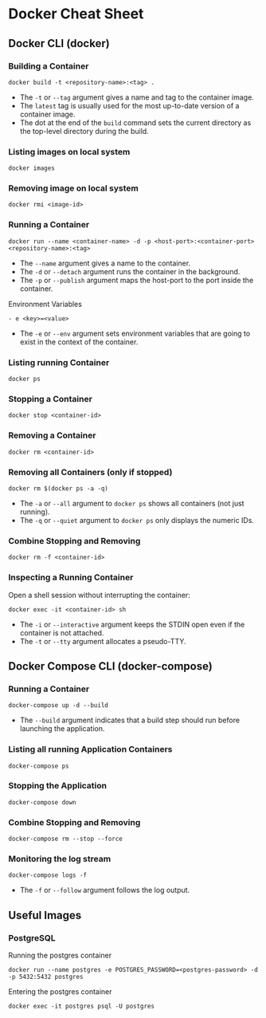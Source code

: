 # Docker Cheat Sheet

## Docker CLI (docker)

### Building a Container
    docker build -t <repository-name>:<tag> .
* The `-t` or `--tag` argument gives a name and tag to the container image.
* The `latest` tag is usually used for the most up-to-date version of a container image.
* The dot at the end of the `build` command sets the current directory as the top-level directory during the build.

### Listing images on local system
    docker images

### Removing image on local system
    docker rmi <image-id>
    
### Running a Container
    docker run --name <container-name> -d -p <host-port>:<container-port> <repository-name>:<tag>
* The `--name` argument gives a name to the container.
* The `-d` or `--detach` argument runs the container in the background.
* The `-p` or `--publish` argument maps the host-port to the port inside the container.

Environment Variables

    - e <key>=<value>
* The `-e` or `--env` argument sets environment variables that are going to exist in the context of the container.

### Listing running Container
    docker ps
    
### Stopping a Container
    docker stop <container-id>
### Removing a Container
    docker rm <container-id>
### Removing all Containers (only if stopped)
    docker rm $(docker ps -a -q)
* The `-a` or `--all` argument to `docker ps` shows all containers (not just running).
* The `-q` or `--quiet` argument to `docker ps` only displays the numeric IDs.

### Combine Stopping and Removing
    docker rm -f <container-id>

### Inspecting a Running Container
Open a shell session without interrupting the container:
    
    docker exec -it <container-id> sh
* The `-i` or `--interactive` argument keeps the STDIN open even if the container is not attached.
* The `-t` or `--tty` argument allocates a pseudo-TTY.

## Docker Compose CLI (docker-compose)
### Running a Container
    docker-compose up -d --build
* The `--build` argument indicates that a build step should run before launching the application.

### Listing all running Application Containers
    docker-compose ps
    
### Stopping the Application
    docker-compose down
    
### Combine Stopping and Removing
    docker-compose rm --stop --force

### Monitoring the log stream
    docker-compose logs -f
* The `-f` or `--follow` argument follows the log output.

## Useful Images
### PostgreSQL
Running the postgres container

    docker run --name postgres -e POSTGRES_PASSWORD=<postgres-password> -d -p 5432:5432 postgres

Entering the postgres container

    docker exec -it postgres psql -U postgres
    